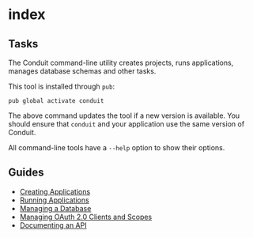 # index

## Tasks

The Conduit command-line utility creates projects, runs applications, manages database schemas and other tasks.

This tool is installed through `pub`:

```text
pub global activate conduit
```

The above command updates the tool if a new version is available. You should ensure that `conduit` and your application use the same version of Conduit.

All command-line tools have a `--help` option to show their options.

## Guides

* [Creating Applications](create.md)
* [Running Applications](running.md)
* [Managing a Database](../db/db_tools.md)
* [Managing OAuth 2.0 Clients and Scopes](../auth/cli.md)
* [Documenting an API](document.md)

